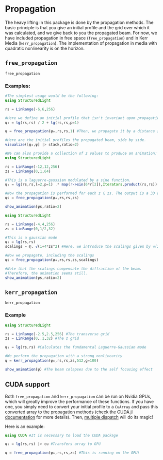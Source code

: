 # Propagation

The heavy lifting in this package is done by the propagation methods. The basic principle is that you give an initial profile and the grid over which it was calculated, and we give back to you the propagated beam. For now, we have included propagation in free space (`free_propagation`) and in Kerr Media (`kerr_propagation`). The implementation of propagation in media with quadratic nonlinearity is on the horizon.

## `free_propagation`

```@docs
free_propagation
```

### Examples:

```julia
#The simplest usage would be the following:
using StructuredLight

rs = LinRange(-6,6,256)

#Here we define an initial profile that isn't invariant upon propagation.
ψ₀ = lg(rs,rs) / 2 + lg(rs,rs,p=1)

ψ = free_propagation(ψ₀,rs,rs,1) #Then, we propagate it by a distance z=1.

#Here are the initial profiles the propagated beam, side by side.
visualize([ψ₀,ψ] |> stack,ratio=2)
```

```julia
#We can also provide a collection of z values to produce an animation:
using StructuredLight

rs = LinRange(-12,12,256)
zs = LinRange(0,1,64)

#This is a laguerre-gaussian modulated by a sine function.
ψ₀ = lg(rs,rs,l=2,p=1) .* map(r->sin(6*r[2]),Iterators.product(rs,rs))

#Now the propagation is performed for each z ∈ zs. The output is a 3D array.
ψs = free_propagation(ψ₀,rs,rs,zs)

show_animation(ψs,ratio=2)
```

```julia
using StructuredLight

rs = LinRange(-4,4,256)
zs = LinRange(0,1/2,32)

#This is a gaussian mode
ψ₀ = lg(rs,rs)
scalings = @. √(1+4*zs^2) #Here, we introduce the scalings given by w(z)/w0

#Now we propagate, including the scalings
ψs = free_propagation(ψ₀,rs,rs,zs,scalings)

#Note that the scalings compensate the diffraction of the beam.
#Therefore, the animation seems still.
show_animation(ψs,ratio=2)
```

## `kerr_propagation`

```@docs
kerr_propagation
```

### Example 
```julia
using StructuredLight

rs = LinRange(-2.5,2.5,256) #The transverse grid
zs = LinRange(0,.1,32) #The z grid

ψ₀ = lg(rs,rs) #Calculates the fundamental Laguerre-Gaussian mode

#We perform the propagation with a strong nonlinearity
ψ = kerr_propagation(ψ₀,rs,rs,zs,512,g=100)

show_animation(ψ) #The beam colapses due to the self focusing effect
```

## CUDA support

Both `free_propagation` and `kerr_propagation` can be run on Nvidia GPUs, which will greatly improve the performance of these functions. If you have one, you simply need to convert your initial profile to a `CuArray` and pass this converted array to the propagation methods (check the [CUDA.jl documentation](https://cuda.juliagpu.org/stable/) for more details). Then, [multiple dispatch](https://docs.julialang.org/en/v1/manual/methods/#Methods) will do its magic!

Here is an example:
```julia
using CUDA #It is necessary to load the CUDA package

ψ₀ = lg(rs,rs) |> cu #Transfers array to GPU

ψ = free_propagation(ψ₀,rs,rs,zs) #This is running on the GPU!
```
